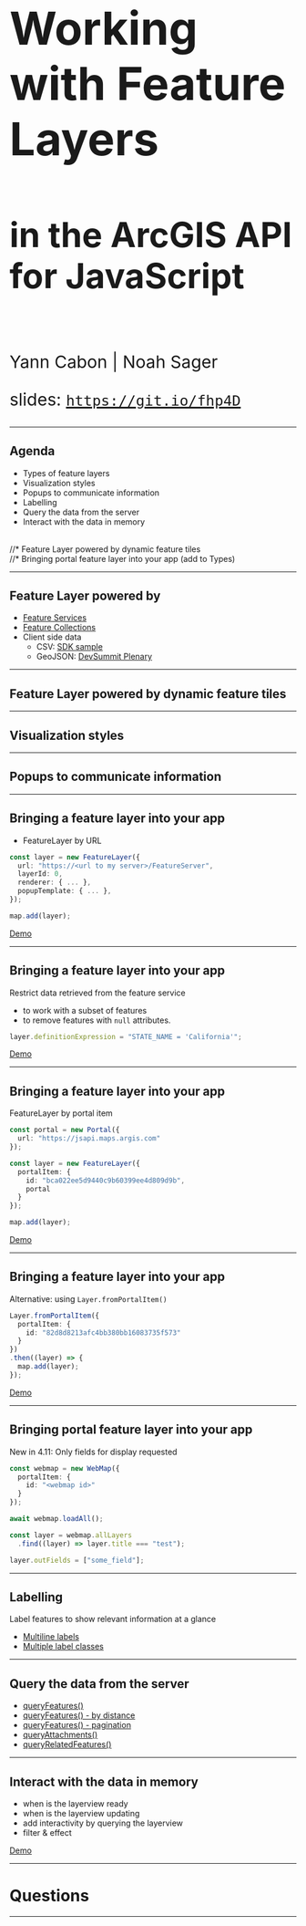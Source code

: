 <!-- .slide: data-background="../../reveal.js/img/2019/uc/bg-1.png" -->

<h1 style="text-align: left; font-size: 80px;">Working with Feature Layers</h1>
<h2 style="text-align: left; font-size: 60px;">in the ArcGIS API for JavaScript</h2>
</br>
<p style="text-align: left; font-size: 30px;">Yann Cabon | Noah Sager</p>
    <p style="text-align: left; font-size: 30px;">slides: <a href="https://git.io/fhp4D"><code>https://git.io/fhp4D</code></a></p>

---

<!-- .slide: data-background="../../reveal.js/img/2019/uc/bg-2.png" -->

## Agenda

* Types of feature layers
* Visualization styles
* Popups to communicate information
* Labelling
* Query the data from the server
* Interact with the data in memory
</br>
//* Feature Layer powered by dynamic feature tiles
</br>
//* Bringing portal feature layer into your app (add to Types)

---

<!-- .slide: data-background="../../reveal.js/img/2019/uc/bg-3.png" -->

## Feature Layer powered by

* [Feature Services](https://developers.arcgis.com/javascript/latest/sample-code/layers-featurelayer/index.html)
* [Feature Collections](https://developers.arcgis.com/javascript/latest/sample-code/layers-featurelayer-collection/index.html)
* Client side data
  * CSV: [SDK sample](https://developers.arcgis.com/javascript/latest/sample-code/layers-csv-projection/index.html)
  * GeoJSON: [DevSummit Plenary](https://ycabon.github.io/2019-devsummit-plenary/2_geojson.html)

---

<!-- .slide: data-background="../../reveal.js/img/2019/uc/bg-3.png" -->

## Feature Layer powered by dynamic feature tiles

---

<!-- .slide: data-background="../../reveal.js/img/2019/uc/bg-3.png" -->

## Visualization styles

---

<!-- .slide: data-background="../../reveal.js/img/2019/uc/bg-3.png" -->

## Popups to communicate information

---

<!-- .slide: data-background="../../reveal.js/img/2019/uc/bg-3.png" -->

## Bringing a feature layer into your app

* FeatureLayer by URL

```ts
const layer = new FeatureLayer({
  url: "https://<url to my server>/FeatureServer",
  layerId: 0,
  renderer: { ... },
  popupTemplate: { ... },
});

map.add(layer);
```

[Demo](./demos/1_bringing_data/1_byUrl.html)

---

<!-- .slide: data-background="../../reveal.js/img/2019/uc/bg-3.png" -->

## Bringing a feature layer into your app

Restrict data retrieved from the feature service

* to work with a subset of features
* to remove features with `null` attributes.

```ts
layer.definitionExpression = "STATE_NAME = 'California'";
```

[Demo](./demos/1_bringing_data/2_byUrl_definitionExpression.html)

---

<!-- .slide: data-background="../../reveal.js/img/2019/uc/bg-3.png" -->

## Bringing a feature layer into your app

FeatureLayer by portal item

```ts
const portal = new Portal({
  url: "https://jsapi.maps.argis.com"
});

const layer = new FeatureLayer({
  portalItem: {
    id: "bca022ee5d9440c9b60399ee4d809d9b",
    portal
  }
});

map.add(layer);
```

[Demo](./demos/1_bringing_data/3_byPortalItem.html)

---

<!-- .slide: data-background="../../reveal.js/img/2019/uc/bg-3.png" -->

## Bringing a feature layer into your app

Alternative: using `Layer.fromPortalItem()`

```ts
Layer.fromPortalItem({
  portalItem: {
    id: "82d8d8213afc4bb380bb16083735f573"
  }
})
.then((layer) => {
  map.add(layer);
});
```

[Demo](./demos/1_bringing_data/4_byPortalItem_using_fromPortalItem.html)

---

<!-- .slide: data-background="../../reveal.js/img/2019/uc/bg-3.png" -->

## Bringing portal feature layer into your app

New in 4.11: Only fields for display requested

```ts
const webmap = new WebMap({
  portalItem: {
    id: "<webmap id>"
  }
});

await webmap.loadAll();

const layer = webmap.allLayers
  .find((layer) => layer.title === "test");

layer.outFields = ["some_field"];
```

---

<!-- .slide: data-background="../../reveal.js/img/2019/uc/bg-3.png" -->

## Labelling

Label features to show relevant information at a glance

* [Multiline labels](https://developers.arcgis.com/javascript/latest/sample-code/labels-multiline/index.html) 
* [Multiple label classes](https://developers.arcgis.com/javascript/latest/sample-code/labels-multiple-classes/index.html) 

---

<!-- .slide: data-background="../../reveal.js/img/2019/uc/bg-3.png" -->

## Query the data from the server

* [queryFeatures()](./demos/3_query/1_query_features.html)
* [queryFeatures() - by distance](./demos/3_query/2_query_features_by_distance.html)
* [queryFeatures() - pagination](./demos/3_query/3_query_features_pagination.html)
* [queryAttachments()](./demos/3_query/4_query_attachments.html)
* [queryRelatedFeatures()](./demos/3_query/5_query_related_features.html)

---

<!-- .slide: data-background="../../reveal.js/img/2019/uc/bg-3.png" -->

## Interact with the data in memory

* when is the layerview ready
* when is the layerview updating
* add interactivity by querying the layerview
* filter & effect

[Demo](./demos/4_client-side_statistics/index.html)

---

<!-- .slide: data-background="../../reveal.js/img/2019/uc/bg-2.png" -->

# Questions

---

<!-- .slide: data-background="../../reveal.js/img/2019/uc/bg-5.png" -->